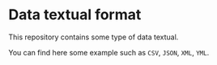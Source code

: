 # Data textual format

This repository contains some type of data textual.

You can find here some example such as `CSV`, `JSON`, `XML`, `YML`.